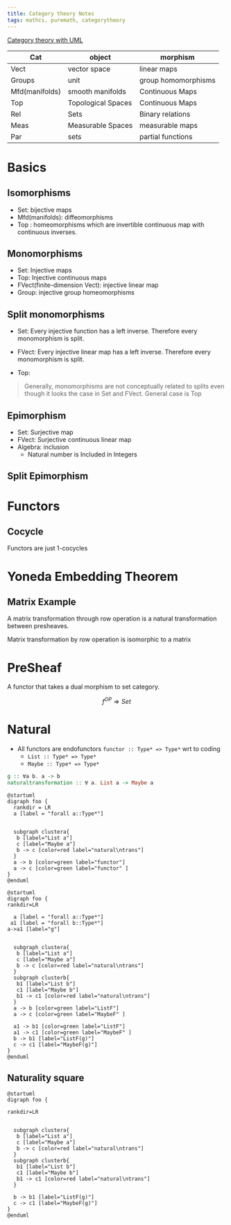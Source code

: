 ```yaml
---
title: Category theory Notes
tags: mathcs, puremath, categorytheory
---
```



[Category theory with UML](https://tsapps.nist.gov/publication/get_pdf.cfm?pub_id=931719)

| Cat | object | morphism |
| --- | --- | --- |
| Vect | vector space | linear maps |
| Groups | unit | group homomorphisms |
| Mfd(manifolds) | smooth manifolds | Continuous Maps |
| Top | Topological Spaces | Continuous Maps |
| Rel | Sets | Binary relations |
| Meas | Measurable Spaces | measurable maps |
|Par | sets | partial functions |

# Basics

## Isomorphisms

* Set: bijective maps
* Mfd(manifolds):  diffeomorphisms
* Top : homeomorphisms which are invertible continuous map with continuous inverses.

## Monomorphisms

* Set: Injective maps
* Top: Injective continuous maps
* FVect(finite-dimension Vect): injective linear map
* Group: injective group homeomorphisms

## Split monomorphisms

* Set: Every injective function has a left inverse. Therefore every monomorphism is split.
* FVect: Every injective linear map has a left inverse. Therefore every monomorphism is split.

* Top: 

> Generally, monomorphisms are not conceptually related to splits even though it looks the case in Set and FVect. General case is Top

## Epimorphism

* Set: Surjective map
* FVect: Surjective continuous linear map
* Algebra: inclusion
  * Natural number is Included in Integers

## Split Epimorphism



# Functors

## Cocycle

Functors are just 1-cocycles

# Yoneda Embedding Theorem

## Matrix Example

A matrix transformation through row operation is a natural transformation between presheaves.  

Matrix transformation by row operation is isomorphic to a matrix

# PreSheaf

A functor that takes a dual morphism to set category.

$$f^{OP} \Rightarrow Set$$

# Natural

* All functors are endofunctors `functor :: Type* => Type*` wrt to coding
  * `List :: Type* => Type*`
  * `Maybe :: Type* => Type*`

```hs
g :: ∀a b. a -> b 
naturaltransformation :: ∀ a. List a -> Maybe a
```

```plantuml
@startuml
digraph foo {
  rankdir = LR
  a [label = "forall a::Type*"]
  
  
  subgraph clustera{
   b [label="List a"]
   c [label="Maybe a"]
   b -> c [color=red label="natural\ntrans"]
  }
  a -> b [color=green label="functor"]
  a -> c [color=green label="functor" ]
}
@enduml
```

```plantuml
@startuml
digraph foo {
rankdir=LR

  a [label = "forall a::Type*"]
 a1 [label = "forall b::Type*"]
a->a1 [label="g"]
  
  
  subgraph clustera{
   b [label="List a"]
   c [label="Maybe a"]
   b -> c [color=red label="natural\ntrans"]
  }
  subgraph clusterb{
   b1 [label="List b"]
   c1 [label="Maybe b"]
   b1 -> c1 [color=red label="natural\ntrans"]
  }
  a -> b [color=green label="ListF"]
  a -> c [color=green label="MaybeF" ]

  a1 -> b1 [color=green label="ListF"]
  a1 -> c1 [color=green label="MaybeF" ]
  b -> b1 [label="ListF(g)"]
  c -> c1 [label="MaybeF(g)"]
}
@enduml
```

## Naturality square

```plantuml
@startuml
digraph foo {

rankdir=LR
  
  
  subgraph clustera{
   b [label="List a"]
   c [label="Maybe a"]
   b -> c [color=red label="natural\ntrans"]
  }
  subgraph clusterb{
   b1 [label="List b"]
   c1 [label="Maybe b"]
   b1 -> c1 [color=red label="natural\ntrans"]
  }

  b -> b1 [label="ListF(g)"]
  c -> c1 [label="MaybeF(g)"]
}
@enduml
```